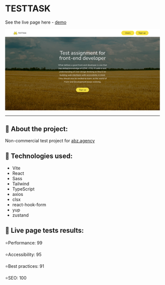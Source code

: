 # TESTTASK

See the live page here - [demo](https://abz-agency-test-task-phi.vercel.app/)

![Титульне зображення сайту](./public/fb.png)

---

## 📝 About the project:

Non-commercial test project for [abz.agency](https://abz.agency/)

## 📝 Technologies used:

- Vite
- React
- Sass
- Tailwind
- TypeScript
- axios
- clsx
- react-hook-form
- yup
- zustand

## 📝 Live page tests results:

⭐Performance: 99

⭐Accessibility: 95

⭐Best practices: 91

⭐SEO: 100
